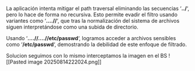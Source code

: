 La aplicación intenta mitigar el path traversal eliminando las secuencias ‘**../**‘, pero lo hace de forma no recursiva. Esto permite evadir el filtro usando variantes como ‘**….//**‘, que tras la normalización del sistema de archivos siguen interpretándose como una subida de directorio.

Usando ‘**….//….//etc/passwd**‘, logramos acceder a archivos sensibles como ‘**/etc/passwd**‘, demostrando la debilidad de este enfoque de filtrado.

Solucion
seguimos con lo mismo interceptamos la imagen en el BS
![[Pasted image 20250814222024.png]]
